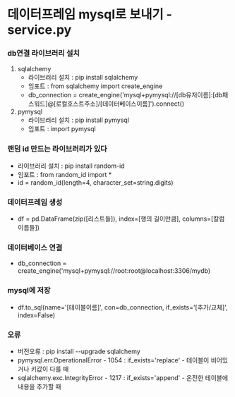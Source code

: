 # 데이터프레임 mysql로 보내기 - service.py
### db연결 라이브러리 설치
1. sqlalchemy
   - 라이브러리 설치 : pip install sqlalchemy
   - 임포트 : from sqlalchemy import create_engine
   - db_connection = create_engine('mysql+pymysql://[db유저이름]:[db패스워드]@[로컬호스트주소]/[데이터베이스이름]').connect()
2. pymysql
   - 라이브러리 설치 : pip install pymysql
   - 임포트 : import pymysql
### 랜덤 id 만드는 라이브러리가 있다
- 라이브러리 설치 : pip install random-id
- 임포트 : from random_id import *
- id = random_id(length=4, character_set=string.digits)

### 데이터프레임 생성
- df = pd.DataFrame(zip([리스트들]), index=[행의 길이만큼], columns=[칼럼이름들])

### 데이터베이스 연결
- db_connection = create_engine('mysql+pymysql://root:root@localhost:3306/mydb)

### mysql에 저장
- df.to_sql(name='[테이블이름]', con=db_connection, if_exists='[추가/교체]', index=False)

### 오류
- 버전오류 : pip install --upgrade sqlalchemy
- pymysql.err.OperationalError - 1054 : if_exists='replace' - 테이블이 비어있거나 키값이 다를 때
- sqlalchemy.exc.IntegrityError - 1217 : if_exists='append' - 온전한 테이블에 내용을 추가할 때